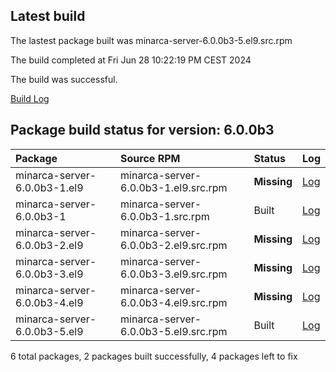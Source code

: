 ## Latest build
The lastest package built was minarca-server-6.0.0b3-5.el9.src.rpm

The build completed at Fri Jun 28 10:22:19 PM CEST 2024

The build was successful.

[Build Log](logs/minarca-server-6.0.0b3-5.el9.src.rpm.log)
## Package build status for version: 6.0.0b3
Package | Source RPM | Status | Log
:--- | :--- | :--- | :---
minarca-server-6.0.0b3-1.el9 | minarca-server-6.0.0b3-1.el9.src.rpm | **Missing** | [Log](logs/minarca-server-6.0.0b3-1.el9.src.rpm.log)
minarca-server-6.0.0b3-1 | minarca-server-6.0.0b3-1.src.rpm | Built | [Log](logs/minarca-server-6.0.0b3-1.src.rpm.log)
minarca-server-6.0.0b3-2.el9 | minarca-server-6.0.0b3-2.el9.src.rpm | **Missing** | [Log](logs/minarca-server-6.0.0b3-2.el9.src.rpm.log)
minarca-server-6.0.0b3-3.el9 | minarca-server-6.0.0b3-3.el9.src.rpm | **Missing** | [Log](logs/minarca-server-6.0.0b3-3.el9.src.rpm.log)
minarca-server-6.0.0b3-4.el9 | minarca-server-6.0.0b3-4.el9.src.rpm | **Missing** | [Log](logs/minarca-server-6.0.0b3-4.el9.src.rpm.log)
minarca-server-6.0.0b3-5.el9 | minarca-server-6.0.0b3-5.el9.src.rpm | Built | [Log](logs/minarca-server-6.0.0b3-5.el9.src.rpm.log)

6 total packages, 2 packages built successfully, 4 packages left to fix
